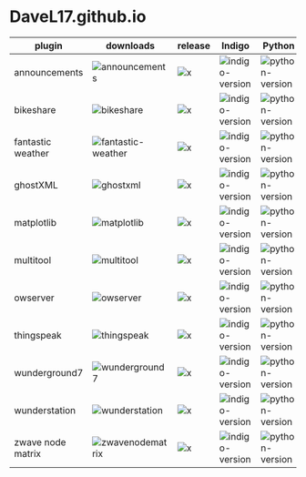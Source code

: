 # DaveL17.github.io

| plugin | downloads | release | Indigo | Python | Status |
|--------|-----------|---------|--------|--------|--------|
| announcements     | ![announcements](https://img.shields.io/github/downloads/DaveL17/announcements/latest/total.svg)         | ![x](https://img.shields.io/github/release/DaveL17/announcements.svg) | ![indigo-version](https://img.shields.io/badge/Indigo-7.0+-blueviolet.svg) | ![python-version](https://img.shields.io/badge/Python-2.7-darkgreen.svg) | ![plugin-status](https://img.shields.io/badge/Status-Healthy-00FF00.svg) |
| bikeshare         | ![bikeshare](https://img.shields.io/github/downloads/DaveL17/bikeshare/latest/total.svg)                 | ![x](https://img.shields.io/github/release/DaveL17/bikeshare.svg) | ![indigo-version](https://img.shields.io/badge/Indigo-7.0+-blueviolet.svg) | ![python-version](https://img.shields.io/badge/Python-2.7-darkgreen.svg) |  ![python-version](https://img.shields.io/badge/Python-2.7-darkgreen.svg) |
| fantastic weather | ![fantastic-weather](https://img.shields.io/github/downloads/DaveL17/fantastic-weather/latest/total.svg) | ![x](https://img.shields.io/github/release/DaveL17/fantastic-weather.svg) | ![indigo-version](https://img.shields.io/badge/Indigo-7.0+-blueviolet.svg) | ![python-version](https://img.shields.io/badge/Python-2.7-darkgreen.svg) | ![plugin-status](https://img.shields.io/badge/Status%20On%20Life%20Support-FF7F7F.svg) |
| ghostXML          | ![ghostxml](https://img.shields.io/github/downloads/indigodomotics/ghostxml/latest/total.svg)            | ![x](https://img.shields.io/github/release/indigodomotics/ghostxml.svg) | ![indigo-version](https://img.shields.io/badge/Indigo-7.0+-blueviolet.svg) | ![python-version](https://img.shields.io/badge/Python-2.7-darkgreen.svg) | ![python-version](https://img.shields.io/badge/Python-2.7-darkgreen.svg) |
| matplotlib        | ![matplotlib](https://img.shields.io/github/downloads/DaveL17/matplotlib/latest/total.svg)               | ![x](https://img.shields.io/github/release/DaveL17/matplotlib.svg) | ![indigo-version](https://img.shields.io/badge/Indigo-7.0+-blueviolet.svg) | ![python-version](https://img.shields.io/badge/Python-2.7-darkgreen.svg) | ![python-version](https://img.shields.io/badge/Python-2.7-darkgreen.svg) |
| multitool         | ![multitool](https://img.shields.io/github/downloads/DaveL17/multitool/latest/total.svg)                 | ![x](https://img.shields.io/github/release/DaveL17/multitool.svg) | ![indigo-version](https://img.shields.io/badge/Indigo-7.0+-blueviolet.svg) | ![python-version](https://img.shields.io/badge/Python-2.7-darkgreen.svg) | ![python-version](https://img.shields.io/badge/Python-2.7-darkgreen.svg) |
| owserver          | ![owserver](https://img.shields.io/github/downloads/DaveL17/owserver/latest/total.svg)                   | ![x](https://img.shields.io/github/release/DaveL17/owserver.svg) | ![indigo-version](https://img.shields.io/badge/Indigo-7.0+-blueviolet.svg) | ![python-version](https://img.shields.io/badge/Python-2.7-darkgreen.svg) | ![python-version](https://img.shields.io/badge/Python-2.7-darkgreen.svg) |
| thingspeak        | ![thingspeak](https://img.shields.io/github/downloads/DaveL17/thingspeak/latest/total.svg)               | ![x](https://img.shields.io/github/release/DaveL17/thingspeak.svg) | ![indigo-version](https://img.shields.io/badge/Indigo-7.0+-blueviolet.svg) | ![python-version](https://img.shields.io/badge/Python-2.7-darkgreen.svg) | ![plugin-status](https://img.shields.io/badge/Status-Deprecated-red.svg) |
| wunderground7     | ![wunderground7](https://img.shields.io/github/downloads/DaveL17/wunderground7/latest/total.svg)         | ![x](https://img.shields.io/github/release/DaveL17/wunderground7.svg) | ![indigo-version](https://img.shields.io/badge/Indigo-7.0+-blueviolet.svg) | ![python-version](https://img.shields.io/badge/Python-2.7-darkgreen.svg) | ![plugin-status](https://img.shields.io/badge/Status-Deprecated-red.svg) |
| wunderstation     | ![wunderstation](https://img.shields.io/github/downloads/DaveL17/wunderstation/latest/total.svg)         | ![x](https://img.shields.io/github/release/DaveL17/wunderstation.svg) | ![indigo-version](https://img.shields.io/badge/Indigo-7.0+-blueviolet.svg) | ![python-version](https://img.shields.io/badge/Python-2.7-darkgreen.svg) | ![plugin-status](https://img.shields.io/badge/Status-Deprecated-red.svg) |
| zwave node matrix | ![zwavenodematrix](https://img.shields.io/github/downloads/DaveL17/zwavenodematrix/latest/total.svg)     | ![x](https://img.shields.io/github/release/DaveL17/zwavenodematrix.svg) | ![indigo-version](https://img.shields.io/badge/Indigo-7.0+-blueviolet.svg) | ![python-version](https://img.shields.io/badge/Python-2.7-darkgreen.svg) | ![python-version](https://img.shields.io/badge/Python-2.7-darkgreen.svg) |
